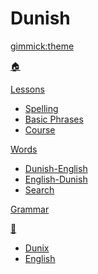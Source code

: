 # Dunish
[gimmick:theme](readable)

[🏠](index.md)

[Lessons]()

  * [Spelling](abc.md)
  * [Basic Phrases](fraze.md)
  * [Course](darse.md)

[Words]()

  * [Dunish-English](dunix-englix.md)
  * [English-Dunish](englix-dunix.md)
  * [Search](tiddly.html)

[Grammar](kanun.md)

[💬]()

  * [Dunix](../dunix/index.md)
  * [English](../engli/index.md)


